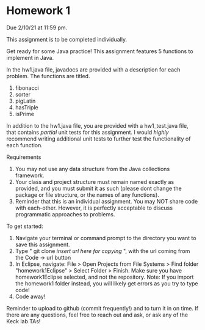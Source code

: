 # Homework 1

Due 2/10/21 at 11:59 pm.

This assignment is to be completed individually.

Get ready for some Java practice! This assignment features 5 functions to implement in Java. 

In the hw1.java file, javadocs are provided with a description for each problem. The functions are titled.

1. fibonacci
2. sorter
3. pigLatin
4. hasTriple
5. isPrime

In addition to the hw1.java file, you are provided with a hw1_test.java file, that contains *partial* unit tests for this assignment. I would *highly* recommend writing additional unit tests to further test the functionality of each function.

Requirements
1. You may not use any data structure from the Java collections framework.
2. Your class and project structure must remain named exactly as provided, and you must submit it as such (please dont change the package or file structure, or the names of any functions).
3. Reminder that this is an individual assignment. You may NOT share code with each-other. However, it is perfectly acceptable to discuss programmatic approaches to problems.

To get started:
1. Navigate your terminal or command prompt to the directory you want to save this assignment.
2. Type " git clone *insert url here for copying* ", with the url coming from the Code -> url button
3. In Eclipse, navigate: File > Open Projects from File Systems > Find folder "homework1Eclipse" > Select Folder > Finish. Make sure you have homework1Eclipse selected, and not the repository.
Note: If you import the homework1 folder instead, you will likely get errors as you try to type code! 
4. Code away!


Reminder to upload to github (commit frequently!) and to turn it in on time. If there are any questions, feel free to reach out and ask, or ask any of the Keck lab TAs!

